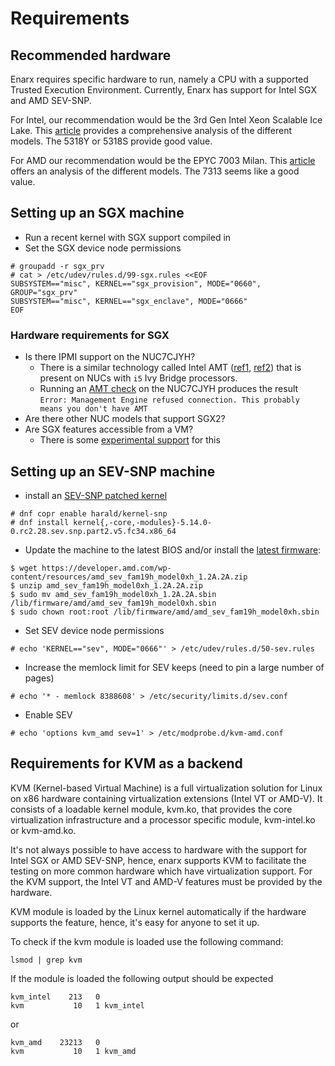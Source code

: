 # Requirements

## Recommended hardware

Enarx requires specific hardware to run, namely a CPU with a supported Trusted Execution Environment. Currently, Enarx has support for Intel SGX and AMD SEV-SNP.

For Intel, our recommendation would be the 3rd Gen Intel Xeon Scalable Ice Lake. This [article](https://www.servethehome.com/3rd-gen-intel-xeon-scalable-ice-lake-sku-list-and-value-analysis/) provides a comprehensive analysis of the different models. The 5318Y or 5318S provide good value.

For AMD our recommendation would be the EPYC 7003 Milan. This [article](https://www.servethehome.com/amd-epyc-7003-milan-sku-list-and-value-analysis/) offers an analysis of the different models. The 7313 seems like a good value.

## Setting up an SGX machine
- Run a recent kernel with SGX support compiled in
- Set the SGX device node permissions

```console
# groupadd -r sgx_prv
# cat > /etc/udev/rules.d/99-sgx.rules <<EOF
SUBSYSTEM=="misc", KERNEL=="sgx_provision", MODE="0660", GROUP="sgx_prv"
SUBSYSTEM=="misc", KERNEL=="sgx_enclave", MODE="0666"
EOF
```

<!-- 
- aesmd maybe with podman? https://github.com/MADANA-IO/sgx-aesmd 
```console
# podman run --restart always -v /dev/sgx_enclave:/dev/sgx_enclave -v /dev/sgx_provision:/dev/sgx_provision --volume /var/run/aesmd:/var/run/aesmd --name aesmd ghcr.io/madana-io/sgx-aesmd:latest
```
-->

### Hardware requirements for SGX
- Is there IPMI support on the NUC7CJYH?
  - There is a similar technology called Intel AMT ([ref1](http://blog.dustinkirkland.com/2013/12/why-i-returned-all-of-my-i3-intel-nucs.html), [ref2](https://www.intel.com/content/www/us/en/support/articles/000026592/technologies.html)) that is present on NUCs with `i5` Ivy Bridge processors. 
  - Running an [AMT check](https://github.com/mjg59/mei-amt-check) on the NUC7CJYH produces the result `Error: Management Engine refused connection. This probably means you don't have AMT`
- Are there other NUC models that support SGX2?
- Are SGX features accessible from a VM?
  - There is some [experimental support](https://01.org/intel-software-guard-extensions/sgx-virtualization) for this

## Setting up an SEV-SNP machine
- install an [SEV-SNP patched kernel](https://github.com/AMDESE/linux/tree/sev-snp-part2-v5)

```console
# dnf copr enable harald/kernel-snp 
# dnf install kernel{,-core,-modules}-5.14.0-0.rc2.28.sev.snp.part2.v5.fc34.x86_64
```

- Update the machine to the latest BIOS and/or install the [latest firmware](https://developer.amd.com/sev/):

```console
$ wget https://developer.amd.com/wp-content/resources/amd_sev_fam19h_model0xh_1.2A.2A.zip
$ unzip amd_sev_fam19h_model0xh_1.2A.2A.zip
$ sudo mv amd_sev_fam19h_model0xh_1.2A.2A.sbin /lib/firmware/amd/amd_sev_fam19h_model0xh.sbin
$ sudo chown root:root /lib/firmware/amd/amd_sev_fam19h_model0xh.sbin
```

- Set SEV device node permissions

```console
# echo 'KERNEL=="sev", MODE="0666"' > /etc/udev/rules.d/50-sev.rules
```
- Increase the memlock limit for SEV keeps (need to pin a large number of pages)

```console
# echo '* - memlock 8388608' > /etc/security/limits.d/sev.conf
```
- Enable SEV

```console
# echo 'options kvm_amd sev=1' > /etc/modprobe.d/kvm-amd.conf
```

## Requirements for KVM as a backend

KVM (Kernel-based Virtual Machine) is a full virtualization solution for Linux on x86 hardware containing virtualization extensions (Intel VT or AMD-V). It consists of a loadable kernel module, kvm.ko, that provides the core virtualization infrastructure and a processor specific module, kvm-intel.ko or kvm-amd.ko.

It's not always possible to have access to hardware with the support for Intel SGX or AMD SEV-SNP, hence, enarx supports KVM to facilitate the testing on more common hardware which have virtualization support. For the KVM support, the Intel VT and AMD-V features must be provided by the hardware.

KVM module is loaded by the Linux kernel automatically if the hardware supports the feature, hence, it's easy for anyone to set it up.

To check if the kvm module is loaded use the following command:
```console
lsmod | grep kvm
```

If the module is loaded the following output should be expected
```console
kvm_intel    213   0
kvm 	      10   1 kvm_intel
```
or
```console
kvm_amd    23213   0
kvm 	      10   1 kvm_amd
```